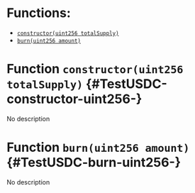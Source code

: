 

# Functions:
- [`constructor(uint256 totalSupply)`](#TestUSDC-constructor-uint256-)
- [`burn(uint256 amount)`](#TestUSDC-burn-uint256-)



# Function `constructor(uint256 totalSupply)` {#TestUSDC-constructor-uint256-}
No description




# Function `burn(uint256 amount)` {#TestUSDC-burn-uint256-}
No description




